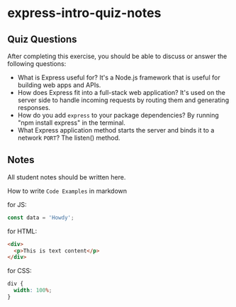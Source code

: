 # express-intro-quiz-notes

## Quiz Questions

After completing this exercise, you should be able to discuss or answer the following questions:

- What is Express useful for?
  It's a Node.js framework that is useful for building web apps and APIs.
- How does Express fit into a full-stack web application?
  It's used on the server side to handle incoming requests by routing them and generating responses.
- How do you add `express` to your package dependencies?
  By running "npm install express" in the terminal.
- What Express application method starts the server and binds it to a network `PORT`?
  The listen() method.

## Notes

All student notes should be written here.

How to write `Code Examples` in markdown

for JS:

```javascript
const data = 'Howdy';
```

for HTML:

```html
<div>
  <p>This is text content</p>
</div>
```

for CSS:

```css
div {
  width: 100%;
}
```
